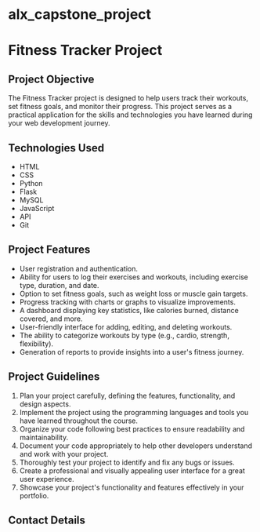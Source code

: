 # alx_capstone_project

# Fitness Tracker Project

## Project Objective
The Fitness Tracker project is designed to help users track their workouts, set fitness goals, and monitor their progress. This project serves as a practical application for the skills and technologies you have learned during your web development journey.

## Technologies Used
- HTML
- CSS
- Python
- Flask
- MySQL
- JavaScript
- API
- Git

## Project Features
- User registration and authentication.
- Ability for users to log their exercises and workouts, including exercise type, duration, and date.
- Option to set fitness goals, such as weight loss or muscle gain targets.
- Progress tracking with charts or graphs to visualize improvements.
- A dashboard displaying key statistics, like calories burned, distance covered, and more.
- User-friendly interface for adding, editing, and deleting workouts.
- The ability to categorize workouts by type (e.g., cardio, strength, flexibility).
- Generation of reports to provide insights into a user's fitness journey.

## Project Guidelines
1. Plan your project carefully, defining the features, functionality, and design aspects.
2. Implement the project using the programming languages and tools you have learned throughout the course.
3. Organize your code following best practices to ensure readability and maintainability.
4. Document your code appropriately to help other developers understand and work with your project.
5. Thoroughly test your project to identify and fix any bugs or issues.
6. Create a professional and visually appealing user interface for a great user experience.
7. Showcase your project's functionality and features effectively in your portfolio.

## Contact Details
